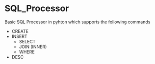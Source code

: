# SQL_Processor
Basic SQL Processor in pyhton which supports the following commands

- CREATE
- INSERT
    - SELECT
    - JOIN (INNER)
    - WHERE
- DESC
